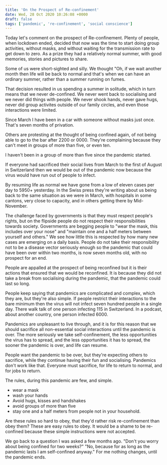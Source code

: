 ```yaml
---
title: 'On the Prospect of Re-confinement'
date: Wed, 28 Oct 2020 10:26:08 +0000
draft: false
tags: ['pandemic', 're-confinement', 'social conscience']
---
```


Today let's comment on the prospect of Re-confinement. Plenty of people, when lockdown ended, decided that now was the time to start doing group activities, without masks, and without waiting for the transmission rate to get down to zero. As a prize they had a relatively normal summer, with good memories, stories and pictures to share.

Some of us were short-sighted and silly. We thought "Oh, if we wait another month then life will be back to normal and that's when we can have an ordinary summer, rather than a summer running on fumes.

That decision resulted in us spending a summer in solitude, which in turn means that we never de-confined. We never went back to socialising and we never did things with people. We never shook hands, never gave hugs, never did group activites outside of our family circles, and even those interactions were limited.

Since March I have been in a car with someone without masks just once. That's seven months of privation.

Others are protesting at the thought of being confined again, of not being able to go to the bar after 2200 or 0000. They're complaining because they can't meet in groups of more than five, or even ten.

I haven't been in a group of more than five since the pandemic started.

If everyone had sacrificed their social lives from March to the first of August in Switzerland then we would be out of the pandemic now because the virus would have run out of people to infect.

By resuming life as normal we have gone from a low of eleven cases per day to 5950+ yesterday. In the Swiss press they're writing about us being back to the same situation as we were in March, with hospitals in some cantons, very close to capacity, and in others getting there by Mid-November.

The challenge faced by governments is that they must respect people's rights, but on the flipside people do not respect their responsibilities towards society. Governments are begging people to "wear the mask, this includes over your nose" and "maintain one and a half meters between yourself and others." We see how little this is respected by how many new cases are emerging on a daily basis. People do not take their responsibility not to be a disease vector seriously enough so the pandemic that could have been over within two months, is now seven months old, with no prospect for an end.

People are appalled at the prospect of being reconfined but it is their actions that ensured that we would be reconfined. It is because they did not take a break from socialising during the pandemic, that the pandemic could last so long.

People keep saying that pandemics are complicated and complex, which they are, but they're also simple. If people restrict their interactions to the bare minimum then the virus will not infect seven hundred people in a single day. There walk talk of one person infecting 115 in Switzerland. In a podcast, about another country, one person infected 6000.

Pandemics are unpleasant to live through, and it is for this reason that we should sacrifice all non-essential social interactions until the pandemic is over. The more seriously we take self-confinement, the less opportunities the virus has to spread, and the less opportunities it has to spread, the sooner the pandemic is over, and life can resume.

People want the pandemic to be over, but they're expecting others to sacrifice, while they continue having their fun and socialising. Pandemics don't work like that. Everyone must sacrifice, for life to return to normal, and for jobs to return.

The rules, during this pandemic are few, and simple.

*   wear a mask
*   wash your hands
*   Avoid hugs, kisses and handshakes
*   avoid groups of more than five
*   stay one and a half meters from people not in your household.

Are these rules so hard to obey, that they'd rather risk re-confinement than obey them? These are easy rules to obey. It would be a shame to be re-confined because these simple instructions were not accepted.

We go back to a question I was asked a few months ago. "Don't you worry about being confined for two weeks?" "No, because for as long as the pandemic lasts I am self-confined anyway." For me nothing changes, until the pandemic ends.